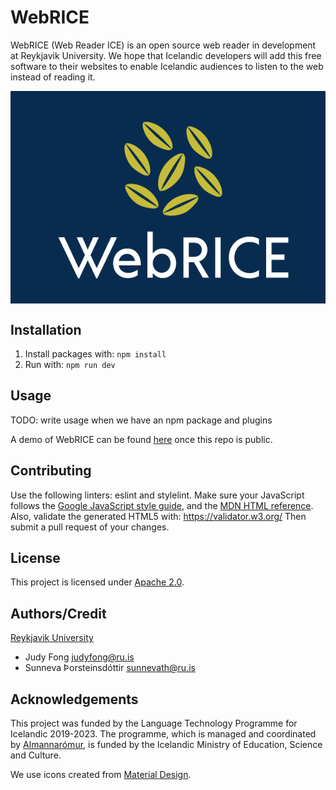 # WebRICE
WebRICE (Web Reader ICE) is an open source web reader in development at
Reykjavik University. We hope that Icelandic developers will add this free
software to their websites to enable Icelandic audiences to listen to the web
instead of reading it.

<img src="build/resources/img/WebRICE_logo.png" alt="WebRICE logo" title="WebRICE grains of rice logo" align="center"/>

## Installation
1.  Install packages with: `npm install`
2.  Run with: `npm run dev`

## Usage
TODO: write usage when we have an npm package and plugins

A demo of WebRICE can be found [here](https://cadia-lvl.github.io/WebRICE/) once this repo is public.

## Contributing
Use the following linters: eslint and stylelint.
Make sure your JavaScript follows the [Google JavaScript style
guide](https://google.github.io/styleguide/jsguide.html), and the [MDN HTML
reference](https://developer.mozilla.org/en-US/docs/Web/HTML/Reference).
Also, validate the generated HTML5 with: https://validator.w3.org/
Then submit a pull request of your changes.

## License
This project is licensed under [Apache 2.0](LICENSE).

## Authors/Credit
[Reykjavik University](https://ru.is)
* Judy Fong [judyfong@ru.is](mailto:judyfong@ru.is)
* Sunneva Þorsteinsdóttir [sunnevath@ru.is](mailto:sunnevath@ru.is)

## Acknowledgements
This project was funded by the Language Technology Programme for Icelandic
2019-2023. The programme, which is managed and coordinated by
[Almannarómur](https://almannaromur.is/), is funded by the Icelandic Ministry
of Education, Science and Culture.

We use icons created from [Material Design](https://www.material.io/).

